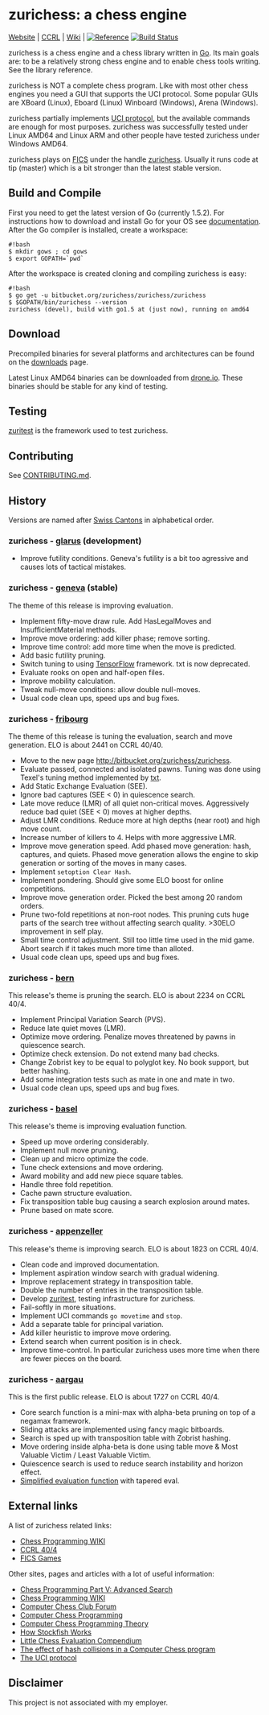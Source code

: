 # zurichess: a chess engine

[Website](https://bitbucket.org/zurichess/zurichess) |
[CCRL](http://www.computerchess.org.uk/ccrl/404/cgi/engine_details.cgi?print=Details+%28text%29&eng=Zurichess%20Appenzeller%2064-bit) |
[Wiki](http://chessprogramming.wikispaces.com/Zurichess) |
[![Reference](https://godoc.org/bitbucket.org/zurichess/zurichess?status.svg)](https://godoc.org/bitbucket.org/zurichess/zurichess)
[![Build Status](https://drone.io/bitbucket.org/zurichess/zurichess/status.png)](https://drone.io/bitbucket.org/zurichess/zurichess/latest)

zurichess is a chess engine and a chess library written in
[Go](http://www.golang.org). Its main goals are: to be a relatively
strong chess engine and to enable chess tools writing. See
the library reference.

zurichess is NOT a complete chess program. Like with most
other chess engines you need a GUI that supports the UCI
protocol. Some popular GUIs are XBoard (Linux), Eboard (Linux)
Winboard (Windows), Arena (Windows).

zurichess partially implements [UCI
protocol](http://wbec-ridderkerk.nl/html/UCIProtocol.html), but
the available commands are enough for most purposes. zurichess was
successfully tested under Linux AMD64 and Linux ARM and other people
have tested zurichess under Windows AMD64.

zurichess plays on [FICS](http://freechess.org) under the handle
[zurichess](http://ficsgames.org/cgi-bin/search.cgi?player=zurichess&action=Statistics).
Usually it runs code at tip (master) which is a bit stronger
than the latest stable version.

## Build and Compile

First you need to get the latest version of Go (currently 1.5.2). For
instructions how to download and install Go for your OS see
[documentation](https://golang.org/doc/install). After the Go compiler
is installed, create a workspace:

```
#!bash
$ mkdir gows ; cd gows
$ export GOPATH=`pwd`
```

After the workspace is created cloning and compiling zurichess is easy:

```
#!bash
$ go get -u bitbucket.org/zurichess/zurichess/zurichess
$ $GOPATH/bin/zurichess --version
zurichess (devel), build with go1.5 at (just now), running on amd64
```

## Download

Precompiled binaries for several platforms and architectures can be found
on the [downloads](https://bitbucket.org/zurichess/zurichess/downloads)
page.

Latest Linux AMD64 binaries can be downloaded from
[drone.io](https://drone.io/bitbucket.org/zurichess/zurichess/files). These
binaries should be stable for any kind of testing.


## Testing

[zuritest](https://bitbucket.org/zurichess/zuritest) is the framework used to test zurichess.

## Contributing

See [CONTRIBUTING.md](CONTRIBUTING.md).

## History

Versions are named after [Swiss Cantons](http://en.wikipedia.org/wiki/Cantons_of_Switzerland)
in alphabetical order.

### zurichess - [glarus](https://en.wikipedia.org/wiki/Canton_of_Glarus) (development)

* Improve futility conditions. Geneva's futility is a bit too agressive
and causes lots of tactical mistakes.

### zurichess - [geneva](https://en.wikipedia.org/wiki/Canton_of_Geneva) (stable)

The theme of this release is improving evaluation.

* Implement fifty-move draw rule. Add HasLegalMoves and InsufficientMaterial methods.
* Improve move ordering: add killer phase; remove sorting.
* Improve time control: add more time when the move is predicted.
* Add basic futility pruning.
* Switch tuning to using [TensorFlow](http://tensorflow.org/) framework. txt is now deprecated.
* Evaluate rooks on open and half-open files.
* Improve mobility calculation.
* Tweak null-move conditions: allow double null-moves.
* Usual code clean ups, speed ups and bug fixes.

### zurichess - [fribourg](https://en.wikipedia.org/wiki/Canton_of_Fribourg)

The theme of this release is tuning the evaluation, search and move generation.
ELO is about 2441 on CCRL 40/40.

* Move to the new page http://bitbucket.org/zurichess/zurichess.
* Evaluate passed, connected and isolated pawns. Tuning was done
using Texel's tuning method implemented by
[txt](https://bitbucket.org/zurichess/txt).
* Add Static Exchange Evaluation (SEE).
* Ignore bad captures (SEE < 0) in quiescence search.
* Late move reduce (LMR) of all quiet non-critical moves. Aggressively reduce
bad quiet (SEE < 0) moves at higher depths.
* Adjust LMR conditions. Reduce more at high depths (near root) and high move count.
* Increase number of killers to 4. Helps with more aggressive LMR.
* Improve move generation speed. Add phased move generation: hash,
captures, and quiets. Phased move generation allows the engine to skip
generation or sorting of the moves in many cases.
* Implement `setoption Clear Hash`.
* Implement pondering. Should give some ELO boost for online competitions.
* Improve move generation order. Picked the best among 20 random orders.
* Prune two-fold repetitions at non-root nodes. This pruning cuts huge parts
of the search tree without affecting search quality. >30ELO improvement
in self play.
* Small time control adjustment. Still too little time used in the mid
game. Abort search if it takes much more time than alloted.
* Usual code clean ups, speed ups and bug fixes.

### zurichess - [bern](http://en.wikipedia.org/wiki/Canton_of_Bern)

This release's theme is pruning the search. ELO is about 2234 on CCRL 40/4.

* Implement Principal Variation Search (PVS).
* Reduce late quiet moves (LMR).
* Optimize move ordering. Penalize moves threatened by pawns in quiescence search.
* Optimize check extension. Do not extend many bad checks.
* Change Zobrist key to be equal to polyglot key. No book support, but better hashing.
* Add some integration tests such as mate in one and mate in two.
* Usual code clean ups, speed ups and bug fixes.

### zurichess - [basel](http://en.wikipedia.org/wiki/Basel-Stadt)

This release's theme is improving evaluation function.

* Speed up move ordering considerably.
* Implement null move pruning.
* Clean up and micro optimize the code.
* Tune check extensions and move ordering.
* Award mobility and add new piece square tables.
* Handle three fold repetition.
* Cache pawn structure evaluation.
* Fix transposition table bug causing a search explosion around mates.
* Prune based on mate score.

### zurichess - [appenzeller](http://en.wikipedia.org/wiki/Appenzeller_cheese)

This release's theme is improving search. ELO is about 1823 on CCRL 40/4.

* Clean code and improved documentation.
* Implement aspiration window search with gradual widening.
* Improve replacement strategy in transposition table.
* Double the number of entries in the transposition table.
* Develop [zuritest](https://bitbucket.org/zurichess/zuritest), testing infrastructure for zurichess.
* Fail-softly in more situations.
* Implement UCI commands `go movetime` and `stop`.
* Add a separate table for principal variation.
* Add killer heuristic to improve move ordering.
* Extend search when current position is in check.
* Improve time-control. In particular zurichess uses more time when there are fewer pieces on the board.

### zurichess - [aargau](http://en.wikipedia.org/wiki/Aargau)

This is the first public release. ELO is about 1727 on CCRL 40/4.

* Core search function is a mini-max with alpha-beta pruning on top of a negamax framework.
* Sliding attacks are implemented using fancy magic bitboards.
* Search is sped up with transposition table with Zobrist hashing.
* Move ordering inside alpha-beta is done using table move & Most Valuable Victim / Least Valuable Victim.
* Quiescence search is used to reduce search instability and horizon effect.
* [Simplified evaluation function](https://chessprogramming.wikispaces.com/Simplified+evaluation+function) with tapered eval.

## External links

A list of zurichess related links:

* [Chess Programming WIKI](http://chessprogramming.wikispaces.com/Zurichess)
* [CCRL 40/4](http://www.computerchess.org.uk/ccrl/404/cgi/engine_details.cgi?print=Details+%28text%29&eng=Zurichess%20Appenzeller%2064-bit)
* [FICS Games](http://ficsgames.org/cgi-bin/search.cgi?player=zurichess&action=Statistics)

Other sites, pages and articles with a lot of useful information:

* [Chess Programming Part V: Advanced Search](http://www.gamedev.net/page/resources/_/technical/artificial-intelligence/chess-programming-part-v-advanced-search-r1197)
* [Chess Programming WIKI](http://chessprogramming.wikispaces.com)
* [Computer Chess Club Forum](http://talkchess.com/forum/index.php)
* [Computer Chess Programming](http://verhelst.home.xs4all.nl/chess/search.html)
* [Computer Chess Programming Theory](http://www.frayn.net/beowulf/theory.html)
* [How Stockfish Works](http://rin.io/chess-engine/)
* [Little Chess Evaluation Compendium](https://chessprogramming.wikispaces.com/file/view/LittleChessEvaluationCompendium.pdf)
* [The effect of hash collisions in a Computer Chess program](https://cis.uab.edu/hyatt/collisions.html)
* [The UCI protocol](http://wbec-ridderkerk.nl/html/UCIProtocol.html)

## Disclaimer

This project is not associated with my employer.
